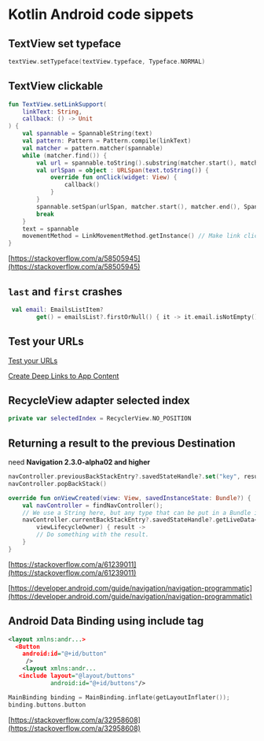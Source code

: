 # Kotlin Android code sippets

## TextView set typeface

```kotlin
textView.setTypeface(textView.typeface, Typeface.NORMAL)
```

## TextView clickable

```kotlin
fun TextView.setLinkSupport(
    linkText: String,
    callback: () -> Unit
) {
    val spannable = SpannableString(text)
    val pattern: Pattern = Pattern.compile(linkText)
    val matcher = pattern.matcher(spannable)
    while (matcher.find()) {
        val url = spannable.toString().substring(matcher.start(), matcher.end())
        val urlSpan = object : URLSpan(text.toString()) {
            override fun onClick(widget: View) {
                callback()
            }
        }
        spannable.setSpan(urlSpan, matcher.start(), matcher.end(), Spanned.SPAN_EXCLUSIVE_EXCLUSIVE)
        break
    }
    text = spannable
    movementMethod = LinkMovementMethod.getInstance() // Make link clickable
}
```

[https://stackoverflow.com/a/58505945](https://stackoverflow.com/a/58505945)

## `last` and `first` crashes

```kotlin
 val email: EmailsListItem?
        get() = emailsList?.firstOrNull() { it -> it.email.isNotEmpty() }
```

## Test your URLs

[Test your URLs](https://firebase.google.com/docs/app-indexing/android/test)

[Create Deep Links to App Content](https://developer.android.com/training/app-links/deep-linking)

## RecycleView adapter selected index

```kotlin
private var selectedIndex = RecyclerView.NO_POSITION
```

## Returning a result to the previous Destination

need **Navigation 2.3.0-alpha02 and higher**

```kotlin
navController.previousBackStackEntry?.savedStateHandle?.set("key", result)
navController.popBackStack()

override fun onViewCreated(view: View, savedInstanceState: Bundle?) {
    val navController = findNavController();
    // We use a String here, but any type that can be put in a Bundle is supported
    navController.currentBackStackEntry?.savedStateHandle?.getLiveData<String>("key")?.observe(
        viewLifecycleOwner) { result ->
        // Do something with the result.
    }
}
```

[https://stackoverflow.com/a/61239011](https://stackoverflow.com/a/61239011)

[https://developer.android.com/guide/navigation/navigation-programmatic](https://developer.android.com/guide/navigation/navigation-programmatic)

## Android Data Binding using include tag

```xml
<layout xmlns:andr...>
  <Button
    android:id="@+id/button"
     />
    <layout xmlns:andr...
   <include layout="@layout/buttons"
            android:id="@+id/buttons"/>
```

```kotlin
MainBinding binding = MainBinding.inflate(getLayoutInflater());
binding.buttons.button
```

[https://stackoverflow.com/a/32958608](https://stackoverflow.com/a/32958608)


